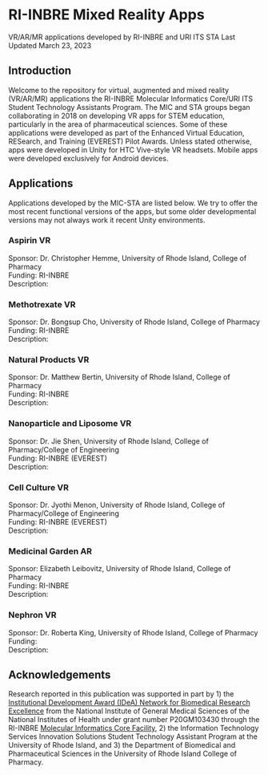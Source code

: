 # RI-INBRE Mixed Reality Apps
VR/AR/MR applications developed by RI-INBRE and URI ITS STA
Last Updated March 23, 2023

## Introduction

Welcome to the repository for virtual, augmented and mixed reality (VR/AR/MR) applications the RI-INBRE Molecular Informatics Core/URI ITS Student Technology Assistants Program.  The MIC and STA groups began collaborating in 2018 on developing VR apps for STEM education, particularly in the area of pharmaceutical sciences.  Some of these applications were developed as part of the Enhanced Virtual Education, RESearch, and Training (EVEREST) Pilot Awards.  Unless stated otherwise, apps were developed in Unity for HTC Vive-style VR headsets.  Mobile apps were developed exclusively for Android devices.

## Applications

Applications developed by the MIC-STA are listed below.  We try to offer the most recent functional versions of the apps, but some older developmental versions may not always work it recent Unity environments.

### Aspirin VR

Sponsor: Dr. Christopher Hemme, University of Rhode Island, College of Pharmacy<br>
Funding: RI-INBRE<br>
Description:<br>

### Methotrexate VR

Sponsor: Dr. Bongsup Cho, University of Rhode Island, College of Pharmacy<br>
Funding: RI-INBRE<br>
Description: <br>

### Natural Products VR

Sponsor: Dr. Matthew Bertin, University of Rhode Island, College of Pharmacy<br>
Funding: RI-INBRE<br>
Description: <br>

### Nanoparticle and Liposome VR

Sponsor: Dr. Jie Shen, University of Rhode Island, College of Pharmacy/College of Engineering<br>
Funding: RI-INBRE (EVEREST)<br>
Description: <br>

### Cell Culture VR

Sponsor: Dr. Jyothi Menon, University of Rhode Island, College of Pharmacy/College of Engineering<br>
Funding: RI-INBRE (EVEREST)<br>
Description: <br>

### Medicinal Garden AR

Sponsor: Elizabeth Leibovitz, University of Rhode Island, College of Pharmacy<br>
Funding: RI-INBRE<br>
Description: <br>

### Nephron VR

Sponsor: Dr. Roberta King, University of Rhode Island, College of Pharmacy<br>
Funding: <br>
Description: <br>

## Acknowledgements

Research reported in this publication was supported in part by 1) the [Institutional Development Award (IDeA) Network for Biomedical Research Excellence](https://nigms.nih.gov/Research/DRCB/IDeA/Pages/INBRE.aspx) from the National Institute of General Medical Sciences of the National Institutes of Health under grant number P20GM103430 through the RI-INBRE [Molecular Informatics Core Facility](https://web.uri.edu/riinbre/mic/), 2) the Information Technology Services Innovation Solutions Student Technology Assistant Program at the University of Rhode Island, and 3) the Department of Biomedical and Pharmaceutical Sciences in the University of Rhode Island College of Pharmacy.
